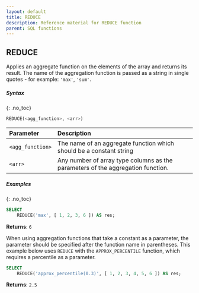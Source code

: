 ```yaml
---
layout: default
title: REDUCE
description: Reference material for REDUCE function
parent: SQL functions
---
```


## REDUCE

Applies an aggregate function on the elements of the array and returns its result. The name of the aggregation function is passed as a string in single quotes - for example: `'max'`, `'sum'`.

##### Syntax
{: .no_toc}

```sql
REDUCE(<agg_function>, <arr>)
```

| Parameter        | Description                                                                     |
| :---------------- | :------------------------------------------------------------------------------- |
| `<agg_function>` | The name of an aggregate function which should be a constant string             |
| `<arr>`          | Any number of array type columns as the parameters of the aggregation function. |

##### Examples
{: .no_toc}

```sql
SELECT
	REDUCE('max', [ 1, 2, 3, 6 ]) AS res;
```

**Returns**: `6`

When using aggregation functions that take a constant as a parameter, the parameter should be specified after the function name in parentheses. This example below uses `REDUCE` with the `APPROX_PERCENTILE` function, which requires a percentile as a parameter.

```sql
SELECT
	REDUCE('approx_percentile(0.3)', [ 1, 2, 3, 4, 5, 6 ]) AS res;
```
**Returns**: `2.5`
